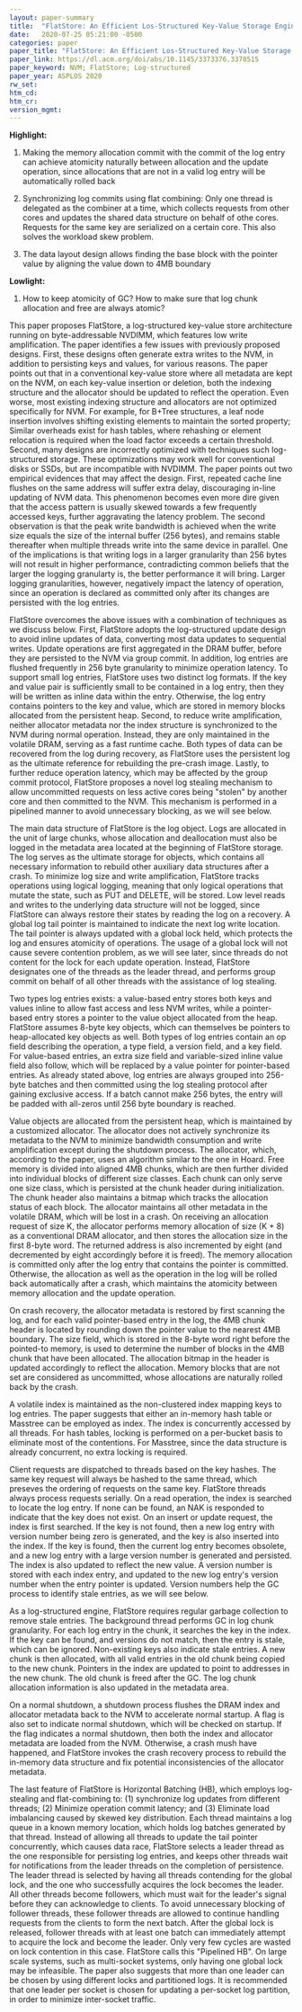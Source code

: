 ```yaml
---
layout: paper-summary
title:  "FlatStore: An Efficient Los-Structured Key-Value Storage Engine for Persistent Memory"
date:   2020-07-25 05:21:00 -0500
categories: paper
paper_title: "FlatStore: An Efficient Los-Structured Key-Value Storage Engine for Persistent Memory"
paper_link: https://dl.acm.org/doi/abs/10.1145/3373376.3378515
paper_keyword: NVM; FlatStore; Log-structured
paper_year: ASPLOS 2020
rw_set:
htm_cd:
htm_cr:
version_mgmt:
---
```


**Highlight:**

1. Making the memory allocation commit with the commit of the log entry can achieve atomicity naturally between allocation
   and the update operation, since allocations that are not in a valid log entry will be automatically rolled back

2. Synchronizing log commits using flat combining: Only one thread is delegated as the combiner at a time, which collects
   requests from other cores and updates the shared data structure on behalf of othe cores.
   Requests for the same key are serialized on a certain core.
   This also solves the workload skew problem.

3. The data layout design allows finding the base block with the pointer value by aligning the value down to 4MB boundary

**Lowlight:**

1. How to keep atomicity of GC? How to make sure that log chunk allocation and free are always atomic?

This paper proposes FlatStore, a log-structured key-value store architecture running on byte-addressable NVDIMM, which
features low write amplification. 
The paper identifies a few issues with previously proposed designs. First, these designs often generate extra writes to
the NVM, in addition to persisting keys and values, for various reasons. The paper points out that in a conventional
key-value store where all metadata are kept on the NVM, on each key-value insertion or deletion, both the indexing structure 
and the allocator should be updated to reflect the operation. Even worse, most existing indexing structure and allocators 
are not optimized specifically for NVM. For example, for B+Tree structures, a leaf node insertion involves shifting 
existing elements to maintain the sorted property; Similar overheads exist for hash tables, where rehashing or element
relocation is required when the load factor exceeds a certain threshold.
Second, many designs are incorrectly optimized with techniques such log-structured storage. These optimizations may work
well for conventional disks or SSDs, but are incompatible with NVDIMM. The paper points out two empirical evidences that 
may affect the design.
First, repeated cache line flushes on the same address will suffer extra delay, discouraging in-line updating of NVM
data. This phenomenon becomes even more dire given that the access pattern is usually skewed towards a few frequently
accessed keys, further aggravating the latency problem.
The second observation is that the peak write bandwidth is achieved when the write size equals the
size of the internal buffer (256 bytes), and remains stable thereafter when multiple threads write into the same device 
in parallel. One of the implications is that writing logs in a larger granularity than 256 bytes will not result in
higher performance, contradicting common beliefs that the larger the logging granularty is, the better performance it 
will bring. Larger logging granularities, however, negatively impact the latency of operation, since an operation
is declared as committed only after its changes are persisted with the log entries.

FlatStore overcomes the above issues with a combination of techniques as we discuss below. First, FlatStore adopts the
log-structured update design to avoid inline updates of data, converting most data updates to sequential writes.
Update operations are first aggregated in the DRAM buffer, before they are persisted to the NVM via group commit.
In addition, log entries are flushed frequently in 256 byte granularity to minimize operation latency. To support
small log entries, FlatStore uses two distinct log formats. If the key and value pair is sufficiently small to be contained
in a log entry, then they will be written as inline data within the entry. Otherwise, the log entry contains pointers
to the key and value, which are stored in memory blocks allocated from the persistent heap.
Second, to reduce write amplification, neither allocator metadata nor the index structure is synchronized to the NVM
during normal operation. Instead, they are only maintained in the volatile DRAM, serving as a fast runtime cache.
Both types of data can be recovered from the log during recovery, as FlatStore uses the persistent log as the ultimate
reference for rebuilding the pre-crash image.
Lastly, to further reduce operation latency, which may be affected by the group commit protocol, FlatStore proposes a 
novel log stealing mechanism to allow uncommitted requests on less active cores being "stolen" by another core and
then committed to the NVM. This mechanism is performed in a pipelined manner to avoid unnecessary blocking, as we will 
see below.

The main data structure of FlatStore is the log object. Logs are allocated in the unit of large chunks, whose allocation
and deallocation must also be logged in the metadata area located at the beginning of FlatStore storage. The log serves
as the ultimate storage for objects, which contains all necessary information to rebuild other auxiliary data structures
after a crash. To minimize log size and write amplification, FlatStore tracks operations using logical logging,
meaning that only logical operations that mutate the state, such as PUT and DELETE, will be stored. Low level reads and 
writes to the underlying data structure will not be logged, since FlatStore can always restore their states by
reading the log on a recovery. A global log tail pointer is maintained to indicate the next log write location. The 
tail pointer is always updated with a global lock held, which protects the log and ensures atomicity of operations.
The usage of a global lock will not cause severe contention problem, as we will see later, since threads do not content
for the lock for each update operation. Instead, FlatStore designates one of the threads as the leader thread, and performs
group commit on behalf of all other threads with the assistance of log stealing.

Two types log entries exists: a value-based entry stores both keys and values inline to allow fast access and less NVM 
writes, while a pointer-based entry stores a pointer to the value object allocated from the heap. FlatStore assumes 8-byte
key objects, which can themselves be pointers to heap-allocated key objects as well. 
Both types of log entries contain an op field describing the operation, a type field, a version field, and a key field.
For value-based entries, an extra size field and variable-sized inline value field also follow, which will be
replaced by a value pointer for pointer-based entries.
As already stated above, log entries are always grouped into 256-byte batches and then committed using the log stealing
protocol after gaining exclusive access. If a batch cannot make 256 bytes, the entry will be padded with all-zeros until
256 byte boundary is reached.

Value objects are allocated from the persistent heap, which is maintained by a customized allocator. The allocator 
does not actively synchronize its metadata to the NVM to minimize bandwidth consumption and write amplification
except during the shutdown process. 
The allocator, which, according to the paper, uses an algorithm similar to the one in Hoard. Free memory is divided into
aligned 4MB chunks, which are then further divided into individual blocks of different size classes. Each chunk can only 
serve one size class, which is persisted at the chunk header during initialization. The chunk header also maintains a bitmap
which tracks the allocation status of each block. The allocator maintains all other metadata in the volatile DRAM,
which will be lost in a crash. On receiving an allocation request of size K, the allocator performs memory allocation of
size (K + 8) as a conventional DRAM allocator, and then stores the allocation size in the first 8-byte word. The returned
address is also incremented by eight (and decremented by eight accordingly before it is freed). The memory allocation is 
committed only after the log entry that contains the pointer is committed. Otherwise, the allocation as well as the operation 
in the log will be rolled back automatically after a crash, which maintains the atomicity between memory allocation and 
the update operation.

On crash recovery, the allocator metadata is restored by first scanning the log, and for each valid pointer-based entry 
in the log, the 4MB chunk header is located by rounding down the pointer value to the nearest 4MB boundary. The size field,
which is stored in the 8-byte word right before the pointed-to memory, is used to determine the number of blocks
in the 4MB chunk that have been allocated. The allocation bitmap in the header is updated accordingly to reflect the 
allocation. Memory blocks that are not set are considered as uncommitted, whose allocations are naturally rolled back 
by the crash.

A volatile index is maintained as the non-clustered index mapping keys to log entries. The paper suggests that either 
an in-memory hash table or Masstree can be employed as index. The index is concurrently accessed by all threads. 
For hash tables, locking is performed on a per-bucket basis to eliminate most of the contentions. For Masstree,
since the data structure is already concurrent, no extra locking is required.

Client requests are dispatched to threads based on the key hashes. The same key request will always be hashed to the same
thread, which preseves the ordering of requests on the same key. FlatStore threads always process requests serially. 
On a read operation, the index is searched to locate the log entry. If none can be found, an NAK is responded to indicate
that the key does not exist. On an insert or update request, the index is first searched. If the key is not found, then
a new log entry with version number being zero is generated, and the key is also inserted into the index. 
If the key is found, then the current log entry becomes obsolete, and a new log entry with a large version number is generated
and persisted. The index is also updated to reflect the new value. A version number is stored with each index entry, and
updated to the new log entry's version number when the entry pointer is updated. Version numbers help the GC process to
identify stale entries, as we will see below. 

As a log-structured engine, FlatStore requires regular garbage collection to remove stale entries. The background thread
performs GC in log chunk granularity. For each log entry in the chunk, it searches the key in the index. If the key can 
be found, and versions do not match, then the entry is stale, which can be ignored. Non-existing keys also indicate stale
entries. A new chunk is then allocated, with all valid entries in the old chunk being copied to the new chunk. Pointers
in the index are updated to point to addresses in the new chunk. The old chunk is freed after the GC. The log chunk
allocation information is also updated in the metadata area.

On a normal shutdown, a shutdown process flushes the DRAM index and allocator metadata back to the NVM to accelerate 
normal startup. A flag is also set to indicate normal shutdown, which will be checked on startup.
If the flag indicates a normal shutdown, then both the index and allocator metadata are loaded from the NVM. 
Otherwise, a crash mush have happened, and FlatStore invokes the crash recovery process to rebuild the in-memory
data structure and fix potential inconsistencies of the allocator metadata. 

The last feature of FlatStore is Horizontal Batching (HB), which employs log-stealing and flat-combining to: (1)
synchronize log updates from different threads; (2) Minimize operation commit latency; and (3) Eliminate load
imbalancing caused by skewed key distribution. 
Each thread maintains a log queue in a known memory location, which holds log batches generated by that thread.
Instead of allowing all threads to update the tail pointer concurrently, which causes data race, FlatStore
selects a leader thread as the one responsible for persisting log entries, and keeps other threads wait for
notifications from the leader threads on the completion of persistence. The leader thread is selected by having
all threads contending for the global lock, and the one who successfully acquires the lock becomes the leader.
All other threads become followers, which must wait for the leader's signal before they can acknowledge to clients. 
To avoid unnecessary blocking of follower threads, these follower threads are allowed to continue handling requests
from the clients to form the next batch. After the global lock is released, follower threads with at least one batch
can immediately attempt to acquire the lock and become the leader. Only very few cycles are wasted on lock
contention in this case. FlatStore calls this "Pipelined HB".
On large scale systems, such as multi-socket systems, only having one global lock may be infeasible. The paper 
also suggests that more than one leader can be chosen by using different locks and partitioned logs. It is 
recommended that one leader per socket is chosen for updating a per-socket log partition, in order to minimize
inter-socket traffic.
